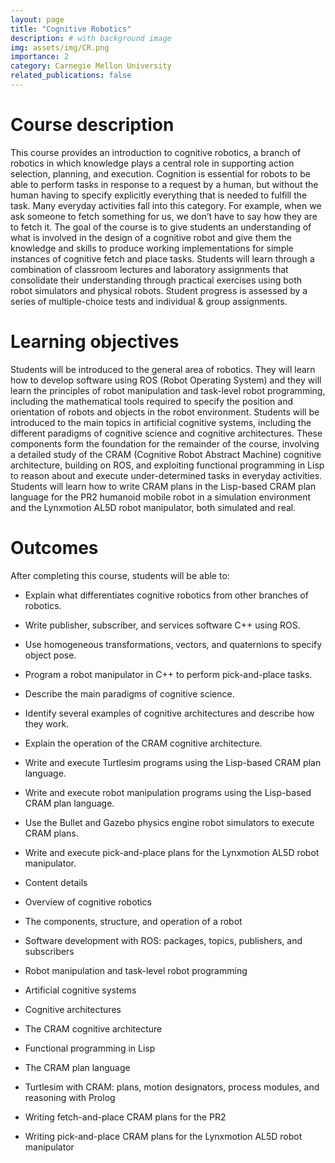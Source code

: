 ```yaml
---
layout: page
title: "Cognitive Robotics"
description: # with background image
img: assets/img/CR.png
importance: 2
category: Carnegie Mellon University
related_publications: false
---
```


# Course description
This course provides an introduction to cognitive robotics, a branch of robotics in which knowledge plays a central role in supporting action selection, planning, and execution. Cognition is essential for robots to be able to perform tasks in response to a request by a human, but without the human having to specify explicitly everything that is needed to fulfill the task. Many everyday activities fall into this category. For example, when we ask someone to fetch something for us, we don’t have to say how they are to fetch it. The goal of the course is to give students an understanding of what is involved in the design of a cognitive robot and give them the knowledge and skills to produce working implementations for simple instances of cognitive fetch and place tasks. Students will learn through a combination of classroom lectures and laboratory assignments that consolidate their understanding through practical exercises using both robot simulators and physical robots. Student progress is assessed by a series of multiple-choice tests and individual & group assignments. 

# Learning objectives
Students will be introduced to the general area of robotics. They will learn how to develop software using ROS (Robot Operating System) and they will learn the principles of robot manipulation and task-level robot programming, including the mathematical tools required to specify the position and orientation of robots and objects in the robot environment. Students will be introduced to the main topics in artificial cognitive systems, including the different paradigms of cognitive science and cognitive architectures. These components form the foundation for the remainder of the course, involving a detailed study of the CRAM (Cognitive Robot Abstract Machine) cognitive architecture, building on ROS, and exploiting functional programming in Lisp to reason about and execute under-determined tasks in everyday activities. Students will learn how to write CRAM plans in the Lisp-based CRAM plan language for the PR2 humanoid mobile robot in a simulation environment and the Lynxmotion AL5D robot manipulator, both simulated and real.

# Outcomes
After completing this course, students will be able to:

- Explain what differentiates cognitive robotics from other branches of robotics.

- Write publisher, subscriber, and services software C++ using ROS.

- Use homogeneous transformations, vectors, and quaternions to specify object pose.

- Program a robot manipulator in C++ to perform pick-and-place tasks.

- Describe the main paradigms of cognitive science.

- Identify several examples of cognitive architectures and describe how they work.

- Explain the operation of the CRAM cognitive architecture.

- Write and execute Turtlesim programs using the Lisp-based CRAM plan language.

- Write and execute robot manipulation programs using the Lisp-based CRAM plan language.

- Use the Bullet and Gazebo physics engine robot simulators to execute CRAM plans.

- Write and execute pick-and-place plans for the Lynxmotion AL5D robot manipulator.

- Content details

- Overview of cognitive robotics

- The components, structure, and operation of a robot

- Software development with ROS: packages, topics, publishers, and subscribers

- Robot manipulation and task-level robot programming

- Artificial cognitive systems

- Cognitive architectures

- The CRAM cognitive architecture

- Functional programming in Lisp

- The CRAM plan language

- Turtlesim with CRAM: plans, motion designators, process modules, and reasoning with Prolog

- Writing fetch-and-place CRAM plans for the PR2

- Writing pick-and-place CRAM plans for the Lynxmotion AL5D robot manipulator